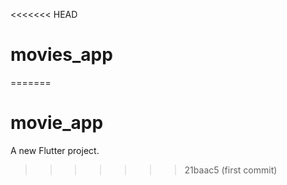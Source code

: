 <<<<<<< HEAD
# movies_app
=======
# movie_app

A new Flutter project.
>>>>>>> 21baac5 (first commit)
